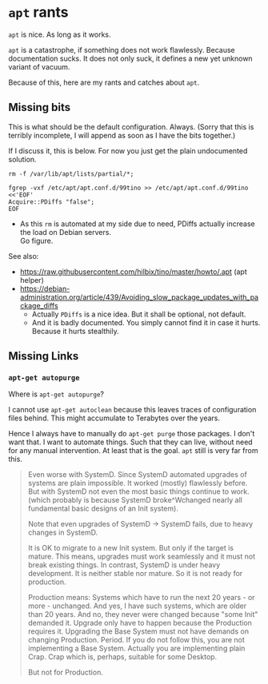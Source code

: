 # `apt` rants

`apt` is nice.  As long as it works.

`apt` is a catastrophe, if something does not work flawlessly.  Because documentation sucks.
It does not only suck, it defines a new yet unknown variant of vacuum.

Because of this, here are my rants and catches about `apt`.

## Missing bits

This is what should be the default configuration.  Always.
(Sorry that this is terribly incomplete, I will append as soon as I have the bits together.)

If I discuss it, this is below.  For now you just get the plain undocumented solution.

```
rm -f /var/lib/apt/lists/partial/*;

fgrep -vxf /etc/apt/apt.conf.d/99tino >> /etc/apt/apt.conf.d/99tino <<'EOF'
Acquire::PDiffs "false";
EOF
```

- As this `rm` is automated at my side due to need, PDiffs actually increase the load on Debian servers.  
  Go figure.

See also:

- https://raw.githubusercontent.com/hilbix/tino/master/howto/.apt (apt helper)
- https://debian-administration.org/article/439/Avoiding_slow_package_updates_with_package_diffs
  - Actually `PDiffs` is a nice idea.  But it shall be optional, not default.
  - And it is badly documented.  You simply cannot find it in case it hurts.  Because it hurts stealthily.


## Missing Links

### `apt-get autopurge`

Where is `apt-get autopurge`?

I cannot use `apt-get autoclean` because this leaves traces of configuration files behind.
This might accumulate to Terabytes over the years.

Hence I always have to manually do `apt-get purge` those packages.  I don't want that.
I want to automate things.  Such that they can live, without need for any manual intervention.
At least that is the goal.  `apt` still is very far from this.

> Even worse with SystemD.  Since SystemD automated upgrades of systems are plain impossible.
> It worked (mostly) flawlessly before.  But with SystemD not even the most basic things continue to work.
> (which probably is because SystemD broke^Wchanged nearly all fundamental basic designs of an Init system).
>
> Note that even upgrades of SystemD -> SystemD fails, due to heavy changes in SystemD.
>
> It is OK to migrate to a new Init system.  But only if the target is mature.
> This means, upgrades must work seamlessly and it must not break existing things.
> In contrast, SystemD is under heavy development.  It is neither stable nor mature.
> So it is not ready for production.
>
> Production means:
> Systems which have to run the next 20 years - or more - unchanged.
> And yes, I have such systems, which are older than 20 years.
> And no, they never were changed because "some Init" demanded it.
> Upgrade only have to happen because the Production requires it.
> Upgrading the Base System must not have demands on changing Production.
> Period.  If you do not follow this, you are not implementing a Base System.
> Actually you are implementing plain Crap.  Crap which is, perhaps, suitable for some Desktop.
>
> But not for Production.
